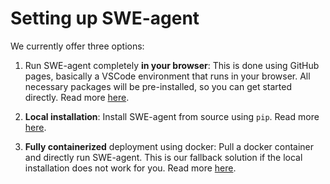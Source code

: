 # Setting up SWE-agent

We currently offer three options:

1. Run SWE-agent completely **in your browser**: This is done using GitHub pages, basically a VSCode environment that runs in your browser. All necessary packages will be pre-installed, so you can get started directly. Read more [here](codespaces.md).

2. **Local installation**: Install SWE-agent from source using `pip`. Read more [here](source.md).

3. **Fully containerized** deployment using docker: Pull a docker container and directly run SWE-agent. This is our fallback solution if the local installation does not work for you. Read more [here](docker.md).
